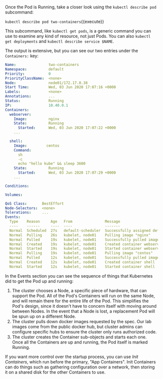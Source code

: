 Once the Pod is Running, take a closer look using the `kubectl describe pod` subcommand:

`kubectl describe pod two-containers`{{execute}}

This subcommand, like `kubectl get pods`, is a generic command you can use to examine any kind of resource, not just Pods. You can also `kubectl get deployments` and `kubectl describe service $NAME`.

The output is extensive, but you can see our two entries under the `Containers:` key:

```yaml
Name:               two-containers
Namespace:          default
Priority:           0
PriorityClassName:  <none>
Node:               node01/172.17.0.38
Start Time:         Wed, 03 Jun 2020 17:07:16 +0000
Labels:             <none>
Annotations:        ...
Status:             Running
IP:                 10.40.0.1
Containers:
  webserver:
    Image:          nginx
    State:          Running
      Started:      Wed, 03 Jun 2020 17:07:22 +0000
    ...

  shell:
    Image:         centos
    Command:
      sh
      -c
      echo "hello kube" && sleep 3600
    State:          Running
      Started:      Wed, 03 Jun 2020 17:07:29 +0000
    ...

Conditions:

Volumes:

QoS Class:       BestEffort
Node-Selectors:  <none>
Tolerations:     ...
Events:
  Type    Reason     Age   From               Message
  ----    ------     ----  ----               -------
  Normal  Scheduled  27s   default-scheduler  Successfully assigned default/two-containers to node01
  Normal  Pulling    26s   kubelet, node01    Pulling image "nginx"
  Normal  Pulled     19s   kubelet, node01    Successfully pulled image "nginx"
  Normal  Created    19s   kubelet, node01    Created container webserver
  Normal  Started    19s   kubelet, node01    Started container webserver
  Normal  Pulling    19s   kubelet, node01    Pulling image "centos"
  Normal  Pulled     12s   kubelet, node01    Successfully pulled image "centos"
  Normal  Created    12s   kubelet, node01    Created container shell
  Normal  Started    12s   kubelet, node01    Started container shell
```

In the Events section you can see the sequence of things that Kubernetes did to get the Pod up and running:

1. The cluster chooses a Node, a specific piece of hardware, that can support the Pod. All of the Pod's Containers will run on the same Node, and will remain there for the entire life of the Pod. This simplifies the Pod's design, since it doesn't have to concern itself with moving around between Nodes. In the event that a Node is lost, a replacement Pod will be spun up on a different Node.
1. The cluster pulls down docker images requested by the spec. Our lab images come from the public docker hub, but cluster admins can configure specific hubs to ensure the cluster only runs authorized code.
1. The cluster creates the Container sub-objects and starts each one. Once all the Containers are up and running, the Pod itself is marked Running.

If you want more control over the startup process, you can use _Init Containers_, which run before the primary, "App Containers". Init Containers can do things such as gathering configuration over a network, then storing it on a shared disk for the other Containers to use.